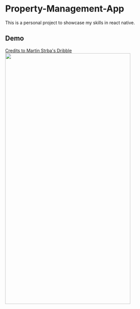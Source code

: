 # Property-Management-App
This is a personal project to showcase my skills in react native.

## Demo ##
[Credits to Martin Strba's Dribble](https://dribbble.com/shots/11302293-Property-Management-App/attachments/2912385?mode=media)
<img src="demo/appv0.0.1.gif"   width="400"  height="800" >